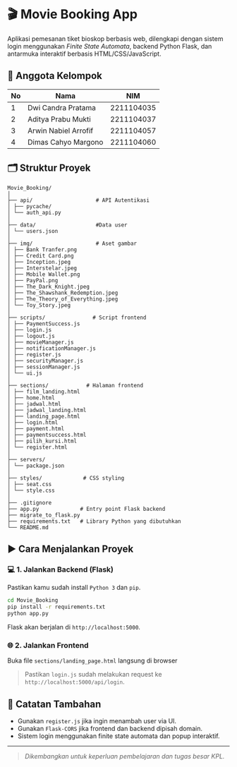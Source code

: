 # 🎬 Movie Booking App

Aplikasi pemesanan tiket bioskop berbasis web, dilengkapi dengan sistem login menggunakan *Finite State Automata*, backend Python Flask, dan antarmuka interaktif berbasis HTML/CSS/JavaScript.

## 👥 Anggota Kelompok

| No | Nama                     | NIM         |
|----|--------------------------|-------------|
| 1  | Dwi Candra Pratama       | 2211104035  |
| 2  | Aditya Prabu Mukti       | 2211104037  |
| 3  | Arwin Nabiel Arrofif     | 2211104057  |
| 4  | Dimas Cahyo Margono      | 2211104060  |

## 🗂️ Struktur Proyek

```
Movie_Booking/
│
├── api/                    # API Autentikasi
│ ├── pycache/
│ └── auth_api.py
│
├── data/                   #Data user
│ └── users.json
│
├── img/                    # Aset gambar
│ ├── Bank Tranfer.png
│ ├── Credit Card.png
│ ├── Inception.jpeg
│ ├── Interstelar.jpeg
│ ├── Mobile Wallet.png
│ ├── PayPal.png
│ ├── The_Dark_Knight.jpeg
│ ├── The_Shawshank_Redemption.jpeg
│ ├── The_Theory_of_Everything.jpeg
│ └── Toy_Story.jpeg
│
├── scripts/               # Script frontend
│ ├── PaymentSuccess.js
│ ├── login.js
│ ├── logout.js
│ ├── movieManager.js
│ ├── notificationManager.js
│ ├── register.js
│ ├── securityManager.js
│ ├── sessionManager.js
│ └── ui.js
│
├── sections/            # Halaman frontend
│ ├── film_landing.html
│ ├── home.html
│ ├── jadwal.html
│ ├── jadwal_landing.html
│ ├── landing_page.html
│ ├── login.html
│ ├── payment.html
│ ├── paymentsuccess.html
│ ├── pilih_kursi.html
│ └── register.html
│
├── servers/
│ └── package.json
│
├── styles/             # CSS styling
│ ├── seat.css
│ └── style.css
│
├── .gitignore
├── app.py             # Entry point Flask backend
├── migrate_to_flask.py
├── requirements.txt   # Library Python yang dibutuhkan
└── README.md
```

## ▶️ Cara Menjalankan Proyek

### 💻 1. Jalankan Backend (Flask)
Pastikan kamu sudah install `Python 3` dan `pip`.

```bash
cd Movie_Booking
pip install -r requirements.txt
python app.py
```

Flask akan berjalan di `http://localhost:5000`.

### 🌐 2. Jalankan Frontend
Buka file `sections/landing_page.html` langsung di browser

> Pastikan `login.js` sudah melakukan request ke `http://localhost:5000/api/login`.



## 📌 Catatan Tambahan

- Gunakan `register.js` jika ingin menambah user via UI.
- Gunakan `Flask-CORS` jika frontend dan backend dipisah domain.
- Sistem login menggunakan finite state automata dan popup interaktif.

---

> *Dikembangkan untuk keperluan pembelajaran dan tugas besar KPL.*
